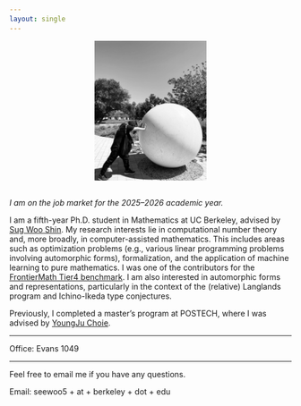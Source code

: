 ```yaml
---
layout: single
---
```


<figure>
<div style="text-align: center; margin-bottom: 2em">
<img src="assets/profile.jpeg" width="200" title="Me packing one sphere at Stanford"/>
</div>
</figure>


*I am on the job market for the 2025–2026 academic year.*

I am a fifth-year Ph.D. student in Mathematics at UC Berkeley, advised by [Sug Woo Shin](https://math.berkeley.edu/~swshin/).
My research interests lie in computational number theory and, more broadly, in computer-assisted mathematics. This includes areas such as optimization problems (e.g., various linear programming problems involving automorphic forms), formalization, and the application of machine learning to pure mathematics.
I was one of the contributors for the [FrontierMath Tier4 benchmark](https://epoch.ai/frontiermath/tier-4).
I am also interested in automorphic forms and representations, particularly in the context of the (relative) Langlands program and Ichino-Ikeda type conjectures.

Previously, I completed a master’s program at POSTECH, where I was advised by [YoungJu Choie](https://yjchoie.postech.ac.kr/).

---

Office: Evans 1049

---

Feel free to email me if you have any questions.

Email: seewoo5 + at + berkeley + dot + edu